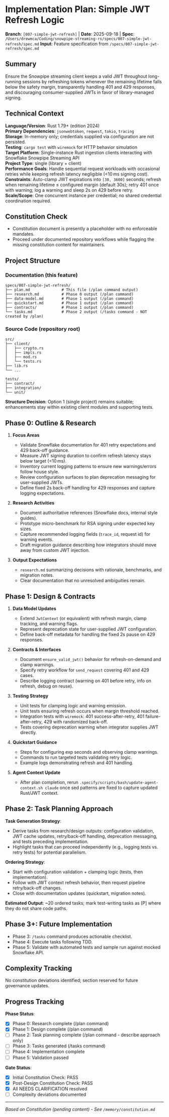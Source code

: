 # Implementation Plan: Simple JWT Refresh Logic

**Branch**: `[007-simple-jwt-refresh]` | **Date**: 2025-09-18 | **Spec**: `/Users/drewmca/Coding/snowpipe-streaming-rs/specs/007-simple-jwt-refresh/spec.md`
**Input**: Feature specification from `/specs/007-simple-jwt-refresh/spec.md`

## Summary
Ensure the Snowpipe streaming client keeps a valid JWT throughout long-running sessions by refreshing tokens whenever the remaining lifetime falls below the safety margin, transparently handling 401 and 429 responses, and discouraging consumer-supplied JWTs in favor of library-managed signing.

## Technical Context
**Language/Version**: Rust 1.79+ (edition 2024)  
**Primary Dependencies**: `jsonwebtoken`, `reqwest`, `tokio`, `tracing`  
**Storage**: In-memory only; credentials supplied via configuration are not persisted.  
**Testing**: `cargo test` with `wiremock` for HTTP behavior simulation  
**Target Platform**: Single-instance Rust ingestion clients interacting with Snowflake Snowpipe Streaming API  
**Project Type**: single (library + client)  
**Performance Goals**: Handle sequential request workloads with occasional retries while keeping refresh latency negligible (<10 ms signing cost).  
**Constraints**: Auto-clamp JWT expirations into `[30, 3600]` seconds; refresh when remaining lifetime ≤ configured margin (default 30s); retry 401 once with warning; log a warning and sleep 2s on 429 before retry.  
**Scale/Scope**: One concurrent instance per credential; no shared credential coordination required.

## Constitution Check
- Constitution document is presently a placeholder with no enforceable mandates.  
- Proceed under documented repository workflows while flagging the missing constitution content for maintainers.

## Project Structure

### Documentation (this feature)
```
specs/007-simple-jwt-refresh/
├── plan.md              # This file (/plan command output)
├── research.md          # Phase 0 output (/plan command)
├── data-model.md        # Phase 1 output (/plan command)
├── quickstart.md        # Phase 1 output (/plan command)
├── contracts/           # Phase 1 output (/plan command)
└── tasks.md             # Phase 2 output (/tasks command - NOT created by /plan)
```

### Source Code (repository root)
```
src/
├── client/
│   ├── crypto.rs
│   ├── impls.rs
│   ├── mod.rs
│   └── tests.rs
├── lib.rs
└── ...

tests/
├── contract/
├── integration/
└── unit/
```

**Structure Decision**: Option 1 (single project) remains suitable; enhancements stay within existing client modules and supporting tests.

## Phase 0: Outline & Research
1. **Focus Areas**
   - Validate Snowflake documentation for 401 retry expectations and 429 back-off guidance.  
   - Measure JWT signing duration to confirm refresh latency stays below target (<10 ms).  
   - Inventory current logging patterns to ensure new warnings/errors follow house style.  
   - Review configuration surfaces to plan deprecation messaging for user-supplied JWTs.  
   - Define fixed 2s back-off handling for 429 responses and capture logging expectations.

2. **Research Activities**
   - Document authoritative references (Snowflake docs, internal style guides).  
   - Prototype micro-benchmark for RSA signing under expected key sizes.  
   - Capture recommended logging fields (`trace_id`, request id) for warning events.  
   - Draft migration guidance describing how integrators should move away from custom JWT injection.

3. **Output Expectations**
   - `research.md` summarizing decisions with rationale, benchmarks, and migration notes.  
   - Clear documentation that no unresolved ambiguities remain.

## Phase 1: Design & Contracts
1. **Data Model Updates**
   - Extend `JwtContext` (or equivalent) with refresh margin, clamp tracking, and warning flags.  
   - Represent deprecation state for user-supplied JWT configuration.  
   - Define back-off metadata for handling the fixed 2s pause on 429 responses.

2. **Contracts & Interfaces**
   - Document `ensure_valid_jwt()` behavior for refresh-on-demand and clamp warnings.  
   - Specify retry workflow for `send_request` covering 401 and 429 cases.  
   - Describe logging contract (warning on 401 before retry, info on refresh, debug on reuse).

3. **Testing Strategy**
   - Unit tests for clamping logic and warning emission.  
   - Unit tests ensuring refresh occurs when margin threshold reached.  
   - Integration tests with `wiremock`: 401 success-after-retry, 401 failure-after-retry, 429 with randomized back-off.  
   - Tests covering deprecation warning when integrator supplies JWT directly.

4. **Quickstart Guidance**
   - Steps for configuring exp seconds and observing clamp warnings.  
   - Commands to run targeted tests validating retry logic.  
   - Example logs demonstrating refresh and 401 handling.

5. **Agent Context Update**
   - After plan completion, rerun `.specify/scripts/bash/update-agent-context.sh claude` once sed patterns are fixed to capture updated Rust/JWT context.

## Phase 2: Task Planning Approach
**Task Generation Strategy**:
- Derive tasks from research/design outputs: configuration validation, JWT cache updates, retry/back-off handling, deprecation messaging, and tests preceding implementation.  
- Highlight tasks that can proceed independently (e.g., logging tests vs. retry tests) for potential parallelism.

**Ordering Strategy**:
- Start with configuration validation + clamping logic (tests, then implementation).  
- Follow with JWT context refresh behavior, then request pipeline retry/back-off changes.  
- Close with documentation updates (quickstart, migration notes).

**Estimated Output**: ~20 ordered tasks; mark test-writing tasks as [P] where they do not share code paths.

## Phase 3+: Future Implementation
- Phase 3: `/tasks` command produces actionable checklist.  
- Phase 4: Execute tasks following TDD.  
- Phase 5: Validate with automated tests and sample run against mocked Snowflake API.

## Complexity Tracking
No constitution deviations identified; section reserved for future governance updates.

## Progress Tracking
**Phase Status**:
- [x] Phase 0: Research complete (/plan command)
- [x] Phase 1: Design complete (/plan command)
- [ ] Phase 2: Task planning complete (/plan command - describe approach only)
- [ ] Phase 3: Tasks generated (/tasks command)
- [ ] Phase 4: Implementation complete
- [ ] Phase 5: Validation passed

**Gate Status**:
- [x] Initial Constitution Check: PASS
- [x] Post-Design Constitution Check: PASS
- [x] All NEEDS CLARIFICATION resolved
- [ ] Complexity deviations documented

---
*Based on Constitution (pending content) - See `/memory/constitution.md`*
